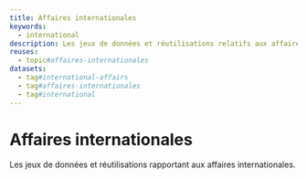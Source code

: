 ```yaml
---
title: Affaires internationales
keywords:
  - international
description: Les jeux de données et réutilisations relatifs aux affaires internationales
reuses:
  - topic#affaires-internationales
datasets:
  - tag#international-affairs
  - tag#affaires-internationales
  - tag#international
---
```

# Affaires internationales

Les jeux de données et réutilisations rapportant aux affaires internationales.
